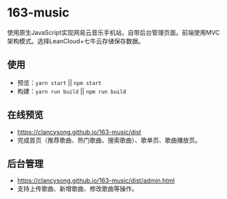 # 163-music

使用原生JavaScript实现网易云音乐手机站，自带后台管理页面。前端使用MVC架构模式。选择LeanCloud+七牛云存储保存数据。

## 使用

- 预览：`yarn start` || `npm start`
- 构建：`yarn run build` || `npm run build`

## 在线预览

- https://clancysong.github.io/163-music/dist
- 完成首页（推荐歌曲、热门歌曲、搜索歌曲）、歌单页、歌曲播放页。

## 后台管理

- https://clancysong.github.io/163-music/dist/admin.html
- 支持上传歌曲、新增歌曲、修改歌曲等操作。
